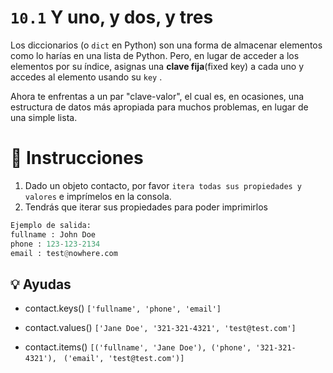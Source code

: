 # `10.1` Y uno, y dos, y tres

Los diccionarios (o `dict` en Python) son una forma de almacenar elementos como lo harías en una lista de Python. Pero, en lugar de acceder a los elementos por su índice, asignas una **clave fija**(fixed key) a cada uno y accedes al elemento usando su `key` .

Ahora te enfrentas a un par "clave-valor", el cual es, en ocasiones, una estructura de datos más apropiada 
para muchos problemas, en lugar de una simple lista.


# 📝 Instrucciones
1. Dado un objeto contacto, por favor `itera todas sus propiedades y valores` e imprímelos en la consola.
2. Tendrás que iterar sus propiedades para poder imprimirlos

```py
Ejemplo de salida:
fullname : John Doe
phone : 123-123-2134
email : test@nowhere.com
```

## 💡 Ayudas
- contact.keys()  `['fullname', 'phone', 'email']`

- contact.values()  `['Jane Doe', '321-321-4321', 'test@test.com']`

- contact.items()  `[('fullname', 'Jane Doe'), ('phone', '321-321-4321'), `
                    `('email', 'test@test.com')]`
